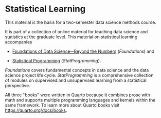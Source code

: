 
# Statistical Learning

This material is the basis for a two-semester data science methods course.

It is part of a collection of online material for teaching data science and statistics at the graduate level.
This material on statistical learning accompanies

- [Foundations of Data Science--Beyond the Numbers](https://oschabenberger.github.io/oschabenberger-github.io-bn/) (*Foundations*) and

- [Statistical Programming](https://oschabenberger.github.io/oschabenberger-github.io-sp/) (*StatProgramming*).

*Foundations* covers fundamental concepts in data science and the data science project life cycle.
*StatProgramming* is a comprehensive collection of modules on supervised and unsupervised learning from a statistical perspective.

All three "books" were written in Quarto because it combines prose with math and supports multiple programming languages and kernels within the same framework. To learn more about Quarto books visit <https://quarto.org/docs/books>.
